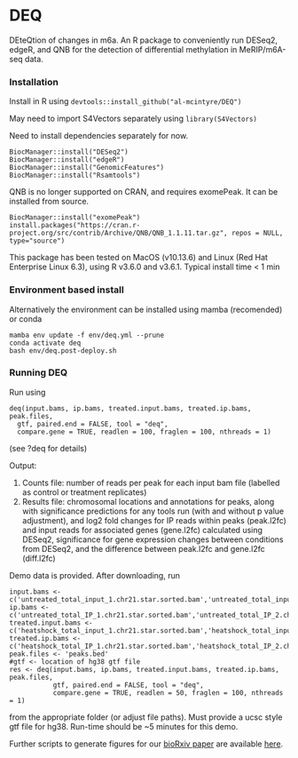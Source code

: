 # DEQ
DEteQtion of changes in m6a. An R package to conveniently run DESeq2, edgeR, and QNB for the detection of differential methylation in MeRIP/m6A-seq data.

### Installation

Install in R using `devtools::install_github("al-mcintyre/DEQ")`

May need to import S4Vectors separately using `library(S4Vectors)`

Need to install dependencies separately for now. 
```
BiocManager::install("DESeq2")
BiocManager::install("edgeR")
BiocManager::install("GenomicFeatures")
BiocManager::install("Rsamtools")
```
QNB is no longer supported on CRAN, and requires exomePeak. It can be installed from source. 
```
BiocManager::install("exomePeak")
install.packages("https://cran.r-project.org/src/contrib/Archive/QNB/QNB_1.1.11.tar.gz", repos = NULL, type="source")
```
This package has been tested on MacOS (v10.13.6) and Linux (Red Hat Enterprise Linux 6.3), using R v3.6.0 and v3.6.1. Typical install time < 1 min

### Environment based install

Alternatively the environment can be installed using mamba (recomended) or conda
```
mamba env update -f env/deq.yml --prune
conda activate deq
bash env/deq.post-deploy.sh
```

### Running DEQ

Run using 
``` 
deq(input.bams, ip.bams, treated.input.bams, treated.ip.bams, peak.files,
  gtf, paired.end = FALSE, tool = "deq",
  compare.gene = TRUE, readlen = 100, fraglen = 100, nthreads = 1)
  ```
(see ?deq for details)

Output:
1. Counts file: number of reads per peak for each input bam file (labelled as control or treatment replicates)
2. Results file: chromosomal locations and annotations for peaks, along with significance predictions for any tools run (with and without p value adjustment), and log2 fold changes for IP reads within peaks (peak.l2fc) and input reads for associated genes (gene.l2fc) calculated using DESeq2, significance for gene expression changes between conditions from DESeq2, and the difference between peak.l2fc and gene.l2fc (diff.l2fc)

Demo data is provided. After downloading, run
``` 
input.bams <- c('untreated_total_input_1.chr21.star.sorted.bam','untreated_total_input_2.chr21.star.sorted.bam')
ip.bams <- c('untreated_total_IP_1.chr21.star.sorted.bam','untreated_total_IP_2.chr21.star.sorted.bam')
treated.input.bams <- c('heatshock_total_input_1.chr21.star.sorted.bam','heatshock_total_input_2.chr21.star.sorted.bam')
treated.ip.bams <- c('heatshock_total_IP_1.chr21.star.sorted.bam','heatshock_total_IP_2.chr21.star.sorted.bam')
peak.files <- 'peaks.bed'
#gtf <- location of hg38 gtf file
res <- deq(input.bams, ip.bams, treated.input.bams, treated.ip.bams, peak.files,
           gtf, paired.end = FALSE, tool = "deq",
           compare.gene = TRUE, readlen = 50, fraglen = 100, nthreads = 1)
  ```
from the appropriate folder (or adjust file paths). Must provide a ucsc style gtf file for hg38. Run-time should be ~5 minutes for this demo. 

Further scripts to generate figures for our [bioRxiv paper](https://www.biorxiv.org/content/10.1101/657130v2) are available [here](https://github.com/al-mcintyre/merip_reanalysis_scripts).

